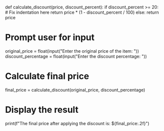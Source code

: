 def calculate_discount(price, discount_percent):
    if discount_percent >= 20:  # Fix indentation here
        return price * (1 - discount_percent / 100)
    else:
        return price

# Prompt user for input
original_price = float(input("Enter the original price of the item: "))
discount_percentage = float(input("Enter the discount percentage: "))

# Calculate final price
final_price = calculate_discount(original_price, discount_percentage)

# Display the result
print(f"The final price after applying the discount is: ${final_price:.2f}")
